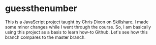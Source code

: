 # guessthenumber
This is a JavaScript project taught by Chris Dixon on Skillshare.
I made some minor changes while I went through the course.
So, I am basically using this project as a basis to learn how-to Github.
Let's see how this branch compares to the master branch.
